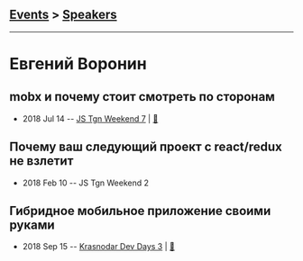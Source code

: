 ## [Events](../README.md) > [Speakers](../speakers.md)
---

# Евгений Воронин

## mobx и почему стоит смотреть по сторонам
- 2018 Jul 14 -- [JS Tgn Weekend 7](https://vk.com/video-159767167_456239023?t=42m36s)  | [:notebook:](https://goo.gl/EUREyn)  
## Почему ваш следующий проект с react&#x2F;redux не взлетит
- 2018 Feb 10 -- JS Tgn Weekend 2    
## Гибридное мобильное приложение своими руками
- 2018 Sep 15 -- [Krasnodar Dev Days 3](https://www.youtube.com/watch?v=5r8T4PHMASE)  | [:notebook:](https://yadi.sk/i/2VDDbuoAKRgeVA)  
